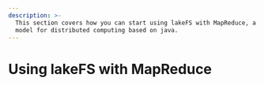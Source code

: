 ```yaml
---
description: >-
  This section covers how you can start using lakeFS with MapReduce, a program
  model for distributed computing based on java.
---
```


# Using lakeFS with MapReduce

